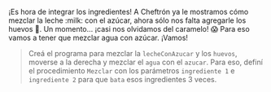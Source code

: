 <gs-attire attire-url="https://raw.githubusercontent.com/MumukiProject/mumuki-guia-gobstones-casa-inteligente/master/assets/attires/config_1586358266012.json"></gs-attire>

<gs-toolbox toolbox-url="https://raw.githubusercontent.com/MumukiProject/mumuki-guia-gobstones-casa-inteligente/master/assets/toolbox_1586288680018.xml"></gs-toolbox>

¡Es hora de integrar los ingredientes! A Cheftrón ya le mostramos cómo mezclar la leche :milk: con el azúcar, ahora sólo nos falta agregarle los huevos :egg:. Un momento… ¡casi nos olvidamos del caramelo! :scream: Para eso vamos a tener que mezclar agua con azúcar. ¡Vamos!

> Creá el programa para mezclar la `lecheConAzucar` y los `huevos`, moverse a la derecha y mezclar el `agua` con el `azucar`. Para eso, definí el procedimiento `Mezclar` con los parámetros `ingrediente 1` e `ingrediente 2` para que `bata` esos ingredientes 3 veces. 